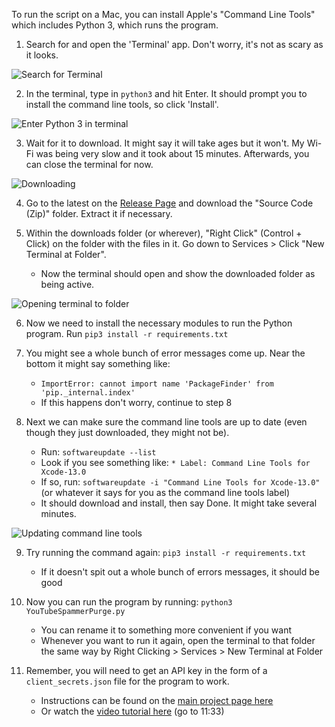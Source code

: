 To run the script on a Mac, you can install Apple's "Command Line Tools" which includes Python 3, which runs the program.

1. Search for and open the 'Terminal' app. Don't worry, it's not as scary as it looks.

![Search for Terminal](https://i.imgur.com/jNi17AG.png)

2. In the terminal, type in `python3` and hit Enter. It should prompt you to install the command line tools, so click 'Install'.

![Enter Python 3 in terminal](https://i.imgur.com/s8Ng5so.png)

3. Wait for it to download. It might say it will take ages but it won't. My Wi-Fi was being very slow and it took about 15 minutes. Afterwards, you can close the terminal for now.

![Downloading](https://i.imgur.com/GqvDiIv.png)

4. Go to the latest on the [Release Page](https://github.com/ThioJoe/YouTube-Spammer-Purge/releases) and download the "Source Code (Zip)" folder. Extract it if necessary.

5. Within the downloads folder (or wherever), "Right Click" (Control + Click) on the folder with the files in it. Go down to Services > Click "New Terminal at Folder". 
	* Now the terminal should open and show the downloaded folder as being active.

![Opening terminal to folder](https://i.imgur.com/uCml3Ej.png)

6. Now we need to install the necessary modules to run the Python program. Run `pip3 install -r requirements.txt`

7. You might see a whole bunch of error messages come up. Near the bottom it might say something like:
 	*  `ImportError: cannot import name 'PackageFinder' from 'pip._internal.index' `
	* If this happens don't worry, continue to step 8

8. Next we can make sure the command line tools are up to date (even though they just downloaded, they might not be). 
	* Run: `softwareupdate --list`
	* Look if you see something like: `* Label: Command Line Tools for Xcode-13.0`
	* If so, run: `softwareupdate -i "Command Line Tools for Xcode-13.0"` (or whatever it says for you as the command line tools label)
	* It should download and install, then say Done. It might take several minutes.

![Updating command line tools](https://i.imgur.com/D7E35hx.png)

9. Try running the command again: `pip3 install -r requirements.txt`
	* If it doesn't spit out a whole bunch of errors messages, it should be good

10. Now you can run the program by running: `python3 YouTubeSpammerPurge.py`
	* You can rename it to something more convenient if you want
	* Whenever you want to run it again, open the terminal to that folder the same way by Right Clicking > Services > New Terminal at Folder

11. Remember, you will need to get an API key in the form of a `client_secrets.json` file for the program to work. 
	* Instructions can be found on the [main project page here](https://github.com/ThioJoe/YouTube-Spammer-Purge#instructions---obtaining-youtube-api-key)
	* Or watch the [video tutorial here](https://www.youtube.com/watch?v=-vOakOgYLUI&t=693s) (go to 11:33)

